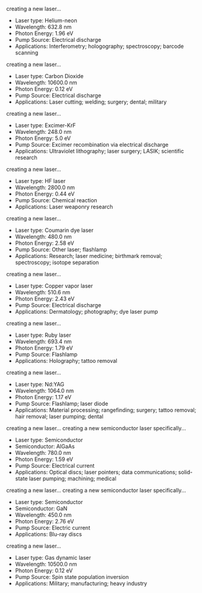 creating a new laser...
* Laser type: Helium-neon
* Wavelength: 632.8 nm
* Photon Energy: 1.96 eV
* Pump Source: Electrical discharge
* Applications: Interferometry; hologography; spectroscopy; barcode scanning


creating a new laser...
* Laser type: Carbon Dioxide
* Wavelength: 10600.0 nm
* Photon Energy: 0.12 eV
* Pump Source: Electrical discharge
* Applications: Laser cutting; welding; surgery; dental; military


creating a new laser...
* Laser type: Excimer-KrF
* Wavelength: 248.0 nm
* Photon Energy: 5.0 eV
* Pump Source: Excimer recombination via electrical discharge
* Applications: Ultraviolet lithography; laser surgery; LASIK; scientific research


creating a new laser...
* Laser type: HF laser
* Wavelength: 2800.0 nm
* Photon Energy: 0.44 eV
* Pump Source: Chemical reaction
* Applications: Laser weaponry research


creating a new laser...
* Laser type: Coumarin dye laser
* Wavelength: 480.0 nm
* Photon Energy: 2.58 eV
* Pump Source: Other laser; flashlamp
* Applications: Research; laser medicine; birthmark removal; spectroscopy; isotope separation


creating a new laser...
* Laser type: Copper vapor laser
* Wavelength: 510.6 nm
* Photon Energy: 2.43 eV
* Pump Source: Electrical discharge
* Applications: Dermatology; photography; dye laser pump


creating a new laser...
* Laser type: Ruby laser
* Wavelength: 693.4 nm
* Photon Energy: 1.79 eV
* Pump Source: Flashlamp
* Applications: Holography; tattoo removal


creating a new laser...
* Laser type: Nd:YAG
* Wavelength: 1064.0 nm
* Photon Energy: 1.17 eV
* Pump Source: Flashlamp; laser diode
* Applications: Material processing; rangefinding; surgery; tattoo removal; hair removal; laser pumping; dental


creating a new laser...
creating a new semiconductor laser specifically...
* Laser type: Semiconductor
* Semiconductor: AlGaAs
* Wavelength: 780.0 nm
* Photon Energy: 1.59 eV
* Pump Source: Electrical current
* Applications: Optical discs; laser pointers; data communications; solid-state laser pumping; machining; medical


creating a new laser...
creating a new semiconductor laser specifically...
* Laser type: Semiconductor
* Semiconductor: GaN
* Wavelength: 450.0 nm
* Photon Energy: 2.76 eV
* Pump Source: Electric current
* Applications: Blu-ray discs


creating a new laser...
* Laser type: Gas dynamic laser
* Wavelength: 10500.0 nm
* Photon Energy: 0.12 eV
* Pump Source: Spin state population inversion
* Applications: Military; manufacturing; heavy industry 


